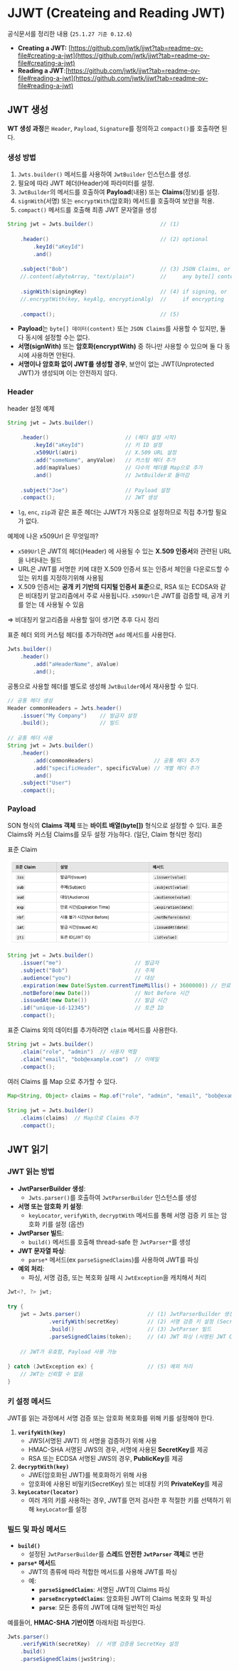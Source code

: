 # JJWT (Createing and Reading JWT)

공식문서를 정리한 내용 (`25.1.27 기준 0.12.6`)
- **Creating a JWT:** [https://github.com/jwtk/jjwt?tab=readme-ov-file#creating-a-jwt](https://github.com/jwtk/jjwt?tab=readme-ov-file#creating-a-jwt)
- **Reading a JWT**:[https://github.com/jwtk/jjwt?tab=readme-ov-file#reading-a-jwt](https://github.com/jwtk/jjwt?tab=readme-ov-file#reading-a-jwt)

## JWT 생성

**WT 생성 과정**은  `Header`, `Payload`, `Signature`를 정의하고 `compact()`를 호출하면 된다.

### 생성 방법

1.  `Jwts.builder()` 메서드를 사용하여 `JwtBuilder` 인스턴스를 생성.
2. 필요에 따라 JWT 헤더(Header)에 파라미터를 설정.
3. `JwtBuilder`의 메서드를 호출하여 **Payload**(내용) 또는 **Claims**(정보)를 설정.
4. `signWith`(서명) 또는 `encryptWith`(암호화) 메서드를 호출하여 보안을 적용.
5. `compact()` 메서드를 호출해 최종 JWT 문자열을 생성

```java
String jwt = Jwts.builder()                     // (1)

    .header()                                   // (2) optional
        .keyId("aKeyId")
        .and()

    .subject("Bob")                             // (3) JSON Claims, or
    //.content(aByteArray, "text/plain")        //     any byte[] content, with media type

    .signWith(signingKey)                       // (4) if signing, or
    //.encryptWith(key, keyAlg, encryptionAlg)  //     if encrypting

    .compact();                                 // (5)
```

- **Payload**는 `byte[] 데이터(content)` 또는 `JSON Claims`를 사용할 수 있지만, 둘 다 동시에 설정할 수는 없다.
- **서명(signWith)** 또는 **암호화(encryptWith)** 중 하나만 사용할 수 있으며 둘 다 동시에 사용하면 안된다.
- **서명이나 암호화 없이 JWT를 생성할 경우**, 보안이 없는 JWT(Unprotected JWT)가 생성되며 이는 안전하지 않다.

### Header

header 설정 예제

```java
String jwt = Jwts.builder()

    .header()                        // (헤더 설정 시작)
        .keyId("aKeyId")             // 키 ID 설정
        .x509Url(aUri)               // X.509 URL 설정
        .add("someName", anyValue)   // 커스텀 헤더 추가
        .add(mapValues)              // 다수의 헤더를 Map으로 추가
        .and()                       // JwtBuilder로 돌아감

    .subject("Joe")                  // Payload 설정
    .compact();                      // JWT 생성

```

- `lg`, `enc`, `zip`과 같은 표준 헤더는 JJWT가 자동으로 설정하므로 직접 추가할 필요가 없다.

<aside>

예제에 나온 x509Url 은 무엇일까?

- `x509Url`은 JWT의 헤더(Header) 에 사용될 수 있는 **X.509 인증서**와 관련된 URL을 나타내는 필드
- URL은 JWT를 서명한 키에 대한 X.509 인증서 또는 인증서 체인을 다운로드할 수 있는 위치를 지정하기위해 사용됨
- X.509 인증서는 **공개 키 기반의 디지털 인증서 표준**으로, RSA 또는 ECDSA와 같은 비대칭키 알고리즘에서 주로 사용됩니다. `x509Url`은 JWT를 검증할 때, 공개 키를 얻는 데 사용될 수 있음

⇒ 비대칭키 알고리즘을 사용할 일이 생기면 추후 다시 정리

</aside>

표준 헤더 외의 커스텀 헤더를 추가하려면 `add` 메서드를 사용한다.

```java
Jwts.builder()
    .header()
        .add("aHeaderName", aValue)
        .and();
```

공통으로 사용할 헤더를 별도로 생성해 `JwtBuilder`에서 재사용할 수 있다.

```java
// 공통 헤더 생성
Header commonHeaders = Jwts.header()
    .issuer("My Company")    // 발급자 설정
    .build();                // 빌드

// 공통 헤더 사용
String jwt = Jwts.builder()
    .header()
        .add(commonHeaders)                   // 공통 헤더 추가
        .add("specificHeader", specificValue) // 개별 헤더 추가
        .and()
    .subject("User")
    .compact();

```

### Payload

SON 형식의 **Claims 객체** 또는 **바이트 배열(byte[])** 형식으로 설정할 수 있다. 표준 Claims와 커스텀 Claims를 모두 설정 가능하다. (일단, Claim 형식만 정리)

표준 Claim

![image.png](images/image.png)

```java
String jwt = Jwts.builder()
    .issuer("me")                       // 발급자
    .subject("Bob")                     // 주제
    .audience("you")                    // 대상
    .expiration(new Date(System.currentTimeMillis() + 3600000)) // 만료 시간
    .notBefore(new Date())              // Not Before 시간
    .issuedAt(new Date())               // 발급 시간
    .id("unique-id-12345")              // 토큰 ID
    .compact();

```

표준 Claims 외의 데이터를 추가하려면 `claim` 메서드를 사용한다.

```java
String jwt = Jwts.builder()
    .claim("role", "admin")  // 사용자 역할
    .claim("email", "bob@example.com")  // 이메일
    .compact();
```

여러 Claims 를 Map 으로 추가할 수 있다.

```java
Map<String, Object> claims = Map.of("role", "admin", "email", "bob@example.com");

String jwt = Jwts.builder()
    .claims(claims)  // Map으로 Claims 추가
    .compact();
```

## JWT 읽기

### JWT 읽는 방법

- **JwtParserBuilder 생성**:
    - `Jwts.parser()`를 호출하여 `JwtParserBuilder` 인스턴스를 생성
- **서명 또는 암호화 키 설정**:
    - `keyLocator`, `verifyWith`, `decryptWith` 메서드를 통해 서명 검증 키 또는 암호화 키를 설정 (옵션)
- **JwtParser 빌드**:
    - `build()` 메서드를 호출해 thread-safe 한 `JwtParser*`를 생성
- **JWT 문자열 파싱**:
    - `parse*` 메서드(ex `parseSignedClaims`)를 사용하여 JWT를 파싱
- **예외 처리**:
    - 파싱, 서명 검증, 또는 복호화 실패 시 `JwtException`을 캐치해서 처리

```java
Jwt<?, ?> jwt;

try {
    jwt = Jwts.parser()                     // (1) JwtParserBuilder 생성
             .verifyWith(secretKey)         // (2) 서명 검증 키 설정 (SecretKey 사용)
             .build()                       // (3) JwtParser 빌드
             .parseSignedClaims(token);     // (4) JWT 파싱 (서명된 JWT Claims 파싱)

    // JWT가 유효함, Payload 사용 가능

} catch (JwtException ex) {                 // (5) 예외 처리
    // JWT는 신뢰할 수 없음
}
```

### **키 설정 메서드**

JWT를 읽는 과정에서 서명 검증 또는 암호화 복호화를 위해 키를 설정해야 한다.

1. **`verifyWith(key)`**
    - JWS(서명된 JWT) 의 서명을 검증하기 위해 사용
    - HMAC-SHA 서명된 JWS의 경우, 서명에 사용된 **SecretKey**를 제공
    - RSA 또는 ECDSA 서명된 JWS의 경우, **PublicKey**를 제공
2. **`decryptWith(key)`**
    - JWE(암호화된 JWT)를 복호화하기 위해 사용
    - 암호화에 사용된 비밀키(SecretKey) 또는 비대칭 키의 **PrivateKey**를 제공
3. **`keyLocator(locator)`**
    - 여러 개의 키를 사용하는 경우, JWT를 먼저 검사한 후 적절한 키를 선택하기 위해 `keyLocator`를 설정

### 빌드 및 파싱 메서드

- **`build()`**
    - 설정된 `JwtParserBuilder`를 **스레드 안전한 `JwtParser` 객체**로 변환
- **`parse*` 메서드**
    - JWT의 종류에 따라 적합한 메서드를 사용해 JWT를 파싱
    - 예:
        - **`parseSignedClaims`**: 서명된 JWT의 Claims 파싱
        - **`parseEncryptedClaims`**: 암호화된 JWT의 Claims 복호화 및 파싱
        - **`parse`**: 모든 종류의 JWT에 대해 일반적인 파싱

예를들어, **HMAC-SHA 기반이면** 아래처럼 파싱한다.

```java
Jwts.parser()
    .verifyWith(secretKey)  // 서명 검증용 SecretKey 설정
    .build()
    .parseSignedClaims(jwsString);
```